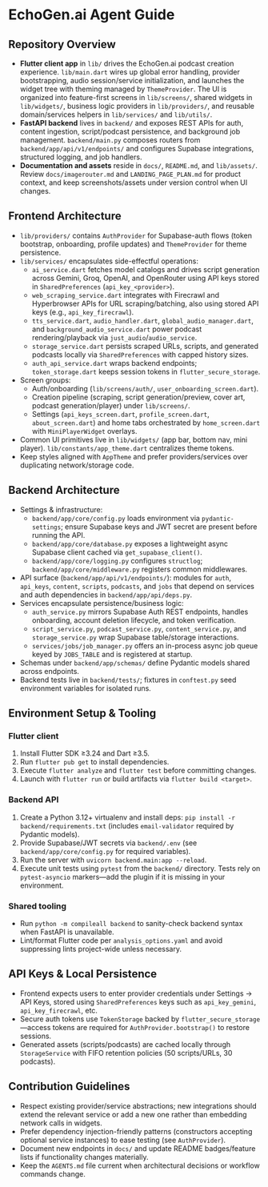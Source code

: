 # EchoGen.ai Agent Guide

## Repository Overview
- **Flutter client app** in `lib/` drives the EchoGen.ai podcast creation experience. `lib/main.dart` wires up global error handling, provider bootstrapping, audio session/service initialization, and launches the widget tree with theming managed by `ThemeProvider`. The UI is organized into feature-first screens in `lib/screens/`, shared widgets in `lib/widgets/`, business logic providers in `lib/providers/`, and reusable domain/services helpers in `lib/services/` and `lib/utils/`.
- **FastAPI backend** lives in `backend/` and exposes REST APIs for auth, content ingestion, script/podcast persistence, and background job management. `backend/main.py` composes routers from `backend/app/api/v1/endpoints/` and configures Supabase integrations, structured logging, and job handlers.
- **Documentation and assets** reside in `docs/`, `README.md`, and `lib/assets/`. Review `docs/imagerouter.md` and `LANDING_PAGE_PLAN.md` for product context, and keep screenshots/assets under version control when UI changes.

## Frontend Architecture
- `lib/providers/` contains `AuthProvider` for Supabase-auth flows (token bootstrap, onboarding, profile updates) and `ThemeProvider` for theme persistence.
- `lib/services/` encapsulates side-effectful operations:
  - `ai_service.dart` fetches model catalogs and drives script generation across Gemini, Groq, OpenAI, and OpenRouter using API keys stored in `SharedPreferences` (`api_key_<provider>`).
  - `web_scraping_service.dart` integrates with Firecrawl and Hyperbrowser APIs for URL scraping/batching, also using stored API keys (e.g., `api_key_firecrawl`).
  - `tts_service.dart`, `audio_handler.dart`, `global_audio_manager.dart`, and `background_audio_service.dart` power podcast rendering/playback via `just_audio`/`audio_service`.
  - `storage_service.dart` persists scraped URLs, scripts, and generated podcasts locally via `SharedPreferences` with capped history sizes.
  - `auth_api_service.dart` wraps backend endpoints; `token_storage.dart` keeps session tokens in `flutter_secure_storage`.
- Screen groups:
  - Auth/onboarding (`lib/screens/auth/`, `user_onboarding_screen.dart`).
  - Creation pipeline (scraping, script generation/preview, cover art, podcast generation/player) under `lib/screens/`.
  - Settings (`api_keys_screen.dart`, `profile_screen.dart`, `about_screen.dart`) and home tabs orchestrated by `home_screen.dart` with `MiniPlayerWidget` overlays.
- Common UI primitives live in `lib/widgets/` (app bar, bottom nav, mini player). `lib/constants/app_theme.dart` centralizes theme tokens.
- Keep styles aligned with `AppTheme` and prefer providers/services over duplicating network/storage code.

## Backend Architecture
- Settings & infrastructure:
  - `backend/app/core/config.py` loads environment via `pydantic-settings`; ensure Supabase keys and JWT secret are present before running the API.
  - `backend/app/core/database.py` exposes a lightweight async Supabase client cached via `get_supabase_client()`.
  - `backend/app/core/logging.py` configures `structlog`; `backend/app/core/middleware.py` registers common middlewares.
- API surface (`backend/app/api/v1/endpoints/`): modules for `auth`, `api_keys`, `content`, `scripts`, `podcasts`, and `jobs` that depend on services and auth dependencies in `backend/app/api/deps.py`.
- Services encapsulate persistence/business logic:
  - `auth_service.py` mirrors Supabase Auth REST endpoints, handles onboarding, account deletion lifecycle, and token verification.
  - `script_service.py`, `podcast_service.py`, `content_service.py`, and `storage_service.py` wrap Supabase table/storage interactions.
  - `services/jobs/job_manager.py` offers an in-process async job queue keyed by `JOBS_TABLE` and is registered at startup.
- Schemas under `backend/app/schemas/` define Pydantic models shared across endpoints.
- Backend tests live in `backend/tests/`; fixtures in `conftest.py` seed environment variables for isolated runs.

## Environment Setup & Tooling
### Flutter client
1. Install Flutter SDK ≥3.24 and Dart ≥3.5.
2. Run `flutter pub get` to install dependencies.
3. Execute `flutter analyze` and `flutter test` before committing changes.
4. Launch with `flutter run` or build artifacts via `flutter build <target>`.

### Backend API
1. Create a Python 3.12+ virtualenv and install deps: `pip install -r backend/requirements.txt` (includes `email-validator` required by Pydantic models).
2. Provide Supabase/JWT secrets via `backend/.env` (see `backend/app/core/config.py` for required variables).
3. Run the server with `uvicorn backend.main:app --reload`.
4. Execute unit tests using `pytest` from the `backend/` directory. Tests rely on `pytest-asyncio` markers—add the plugin if it is missing in your environment.

### Shared tooling
- Run `python -m compileall backend` to sanity-check backend syntax when FastAPI is unavailable.
- Lint/format Flutter code per `analysis_options.yaml` and avoid suppressing lints project-wide unless necessary.

## API Keys & Local Persistence
- Frontend expects users to enter provider credentials under Settings → API Keys, stored using `SharedPreferences` keys such as `api_key_gemini`, `api_key_firecrawl`, etc.
- Secure auth tokens use `TokenStorage` backed by `flutter_secure_storage`—access tokens are required for `AuthProvider.bootstrap()` to restore sessions.
- Generated assets (scripts/podcasts) are cached locally through `StorageService` with FIFO retention policies (50 scripts/URLs, 30 podcasts).

## Contribution Guidelines
- Respect existing provider/service abstractions; new integrations should extend the relevant service or add a new one rather than embedding network calls in widgets.
- Prefer dependency injection-friendly patterns (constructors accepting optional service instances) to ease testing (see `AuthProvider`).
- Document new endpoints in `docs/` and update README badges/feature lists if functionality changes materially.
- Keep the `AGENTS.md` file current when architectural decisions or workflow commands change.
